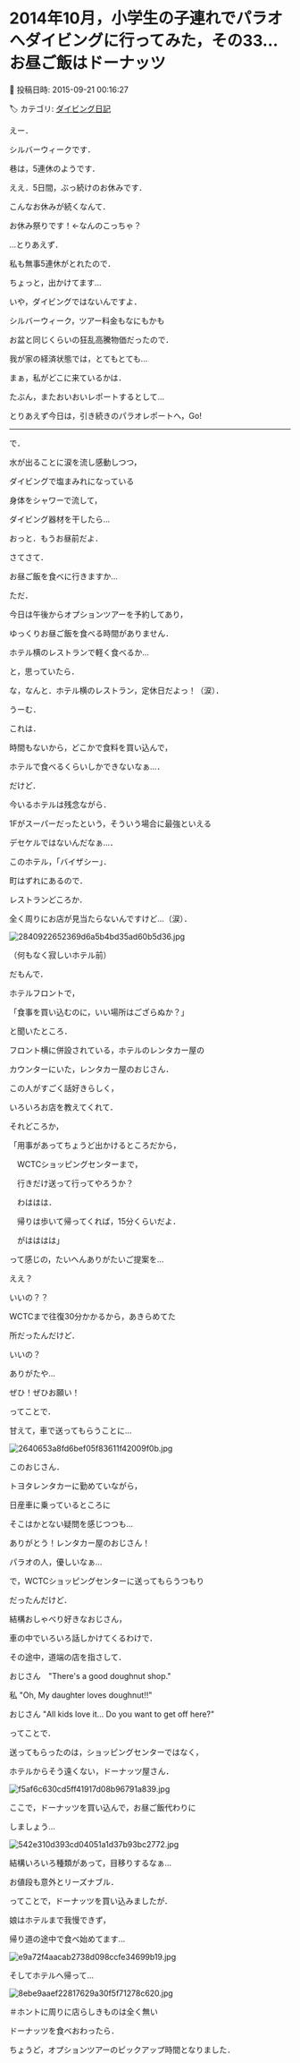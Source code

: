 # 2014年10月，小学生の子連れでパラオへダイビングに行ってみた，その33…お昼ご飯はドーナッツ

📅 投稿日時: 2015-09-21 00:16:27

🏷️ カテゴリ: [ダイビング日記](ce3a7a8d424d112fce83ee85c81a0e344.md)

えー．


シルバーウィークです．


巷は，5連休のようです．


ええ．5日間，ぶっ続けのお休みです．


こんなお休みが続くなんて．


お休み祭りです！←なんのこっちゃ？





…とりあえず．


私も無事5連休がとれたので．


ちょっと，出かけてます…





いや，ダイビングではないんですよ．


シルバーウィーク，ツアー料金もなにもかも


お盆と同じくらいの狂乱高騰物価だったので．


我が家の経済状態では，とてもとても…





まぁ，私がどこに来ているかは．


たぶん，またおいおいレポートするとして…





とりあえず今日は，引き続きのパラオレポートへ，Go!


----





で．


水が出ることに涙を流し感動しつつ，


ダイビングで塩まみれになっている


身体をシャワーで流して，


ダイビング器材を干したら…


おっと．もうお昼前だよ．





さてさて．


お昼ご飯を食べに行きますか…





ただ．


今日は午後からオプションツアーを予約してあり，


ゆっくりお昼ご飯を食べる時間がありません．


ホテル横のレストランで軽く食べるか…


と，思っていたら．


な，なんと．ホテル横のレストラン，定休日だよっ！（涙）．





うーむ．


これは．


時間もないから，どこかで食料を買い込んで，


ホテルで食べるくらいしかできないなぁ…．





だけど．


今いるホテルは残念ながら．


1Fがスーパーだったという，そういう場合に最強といえる


デセケルではないんだなぁ…．





このホテル，「バイザシー」．


町はずれにあるので．


レストランどころか．


全く周りにお店が見当たらないんですけど…（涙）．




![2840922652369d6a5b4bd35ad60b5d36.jpg](images/2840922652369d6a5b4bd35ad60b5d36.jpg)




（何もなく寂しいホテル前）





だもんで．


ホテルフロントで，


「食事を買い込むのに，いい場所はござらぬか？」


と聞いたところ．





フロント横に併設されている，ホテルのレンタカー屋の


カウンターにいた，レンタカー屋のおじさん．


この人がすごく話好きらしく，


いろいろお店を教えてくれて．





それどころか，


「用事があってちょうど出かけるところだから，


　WCTCショッピングセンターまで，


　行きだけ送って行ってやろうか？


　わははは．


　帰りは歩いて帰ってくれば，15分くらいだよ．


　がはははは」


って感じの，たいへんありがたいご提案を…





ええ？


いいの？？


WCTCまで往復30分かかるから，あきらめてた


所だったんだけど．


いいの？


ありがたや…


ぜひ！ぜひお願い！





ってことで．


甘えて，車で送ってもらうことに…




![2640653a8fd6bef05f83611f42009f0b.jpg](images/2640653a8fd6bef05f83611f42009f0b.jpg)




このおじさん．


トヨタレンタカーに勤めていながら，


日産車に乗っているところに


そこはかとない疑問を感じつつも…


ありがとう！レンタカー屋のおじさん！


パラオの人，優しいなぁ…





で，WCTCショッピングセンターに送ってもらうつもり


だったんだけど．


結構おしゃべり好きなおじさん，


車の中でいろいろ話しかけてくるわけで．





その途中，道端の店を指さして．





おじさん　"There's a good doughnut shop."





 私 "Oh, My daughter loves doughnut!!"





おじさん "All kids love it... Do you want to get off here?"





ってことで．


送ってもらったのは，ショッピングセンターではなく，


ホテルからそう遠くない，ドーナッツ屋さん．




![f5af6c630cd5ff41917d08b96791a839.jpg](images/f5af6c630cd5ff41917d08b96791a839.jpg)




ここで，ドーナッツを買い込んで，お昼ご飯代わりに


しましょう…




![542e310d393cd04051a1d37b93bc2772.jpg](images/542e310d393cd04051a1d37b93bc2772.jpg)




結構いろいろ種類があって，目移りするなぁ…


お値段も意外とリーズナブル．





ってことで，ドーナッツを買い込みましたが．


娘はホテルまで我慢できず，


帰り道の途中で食べ始めてます…




![e9a72f4aacab2738d098ccfe34699b19.jpg](images/e9a72f4aacab2738d098ccfe34699b19.jpg)




そしてホテルへ帰って…




![8ebe9aaef22817629a30f5f71278c620.jpg](images/8ebe9aaef22817629a30f5f71278c620.jpg)




＃ホントに周りに店らしきものは全く無い





ドーナッツを食べおわったら．


ちょうど，オプションツアーのピックアップ時間となりました．
